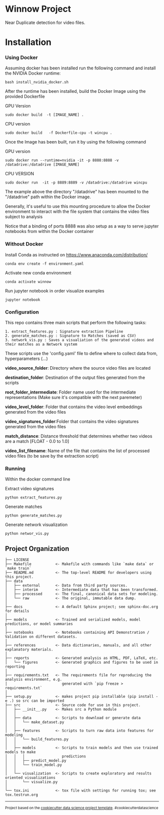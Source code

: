 Winnow Project
==============================

Near Duplicate detection for video files.

# Installation

### Using Docker

Assuming docker has been installed run the following command and install the NVIDIA Docker runtime:

`bash install_nvidia_docker.sh`

After the runtime has been installed, build the Docker Image using the provided Dockerfile

GPU Version

`sudo docker build  -t [IMAGE_NAME] . `

CPU version

`sudo docker build   -f Dockerfile-cpu -t wincpu .`


Once the Image has been built, run it by using the following command

GPU version

`sudo docker run --runtime=nvidia -it -p 8888:8888 -v /datadrive:/datadrive [IMAGE_NAME]`

CPU VERSION

`sudo docker run  -it -p 8889:8889 -v /datadrive:/datadrive wincpu`

The example above the directory "/datadrive" has been mounted to the "/datadrive" path within the Docker image.

Generally, it's useful to use this mounting procedure to allow the Docker environment to interact with the file system that contains the video files subject to analysis

Notice that a binding of ports 8888 was also setup as a way to serve jupyter notebooks from within the Docker container

### Without Docker

Install Conda as instructed on https://www.anaconda.com/distribution/



`conda env create -f environment.yaml`


Activate new conda environment

`conda activate winnow`

Run jupyter notebook in order visualize examples

`jupyter notebook`



### Configuration

This repo contains three main scripts that perform the following tasks:

    1. extract_features.py : Signature extraction Pipeline
    2. generate_matches.py : Signature to Matches (saved as CSV)
    3. network_vis.py : Saves a visualiation of the generated videos and their matches as a Network system

These scripts use the 'config.yaml' file to define where to collect data from, hyperparameters (...)

**video_source_folder**: Directory where the source video files are located
    
**destination_folder**: Destination of the output files generated from the scripts
    
    
**root_folder_intermediate**: Folder name used for the intermediate representations (Make sure it's compatible with the next paremeter)

    
**video_level_folder**: Folder that contains the video level embeddings generated from the video files

    
**video_signatures_folder**:Folder that contains the video  signatures generated from the video files


**match_distance**: Distance threshold that determines whether two videos are a match [FLOAT - 0.0 to 1.0]
    
**video_list_filename**: Name of the file that contains the list of processed video files (to be save by the extraction script)
    
    
### Running 

Within the docker command line

Extract video signatures

`python extract_features.py`

Generate matches

`python generate_matches.py`

Generate network visualization

`python networ_vis.py`


Project Organization
------------

    ├── LICENSE
    ├── Makefile           <- Makefile with commands like `make data` or `make train`
    ├── README.md          <- The top-level README for developers using this project.
    ├── data
    │   ├── external       <- Data from third party sources.
    │   ├── interim        <- Intermediate data that has been transformed.
    │   ├── processed      <- The final, canonical data sets for modeling.
    │   └── raw            <- The original, immutable data dump.
    │
    ├── docs               <- A default Sphinx project; see sphinx-doc.org for details
    │
    ├── models             <- Trained and serialized models, model predictions, or model summaries
    │
    ├── notebooks          <- Notebooks containing API Demonstration / Validation on different datasets.
    │
    ├── references         <- Data dictionaries, manuals, and all other explanatory materials.
    │
    ├── reports            <- Generated analysis as HTML, PDF, LaTeX, etc.
    │   └── figures        <- Generated graphics and figures to be used in reporting
    │
    ├── requirements.txt   <- The requirements file for reproducing the analysis environment, e.g.
    │                         generated with `pip freeze > requirements.txt`
    │
    ├── setup.py           <- makes project pip installable (pip install -e .) so src can be imported
    ├── src                <- Source code for use in this project.
    │   ├── __init__.py    <- Makes src a Python module
    │   │
    │   ├── data           <- Scripts to download or generate data
    │   │   └── make_dataset.py
    │   │
    │   ├── features       <- Scripts to turn raw data into features for modeling
    │   │   └── build_features.py
    │   │
    │   ├── models         <- Scripts to train models and then use trained models to make
    │   │   │                 predictions
    │   │   ├── predict_model.py
    │   │   └── train_model.py
    │   │
    │   └── visualization  <- Scripts to create exploratory and results oriented visualizations
    │       └── visualize.py
    │
    └── tox.ini            <- tox file with settings for running tox; see tox.testrun.org


--------

<p><small>Project based on the <a target="_blank" href="https://drivendata.github.io/cookiecutter-data-science/">cookiecutter data science project template</a>. #cookiecutterdatascience</small></p>
